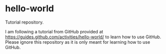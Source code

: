 # hello-world
Tutorial repository.

I am following a tutorial from GitHub provided at https://guides.github.com/activities/hello-world/ to learn how to use GitHub.
Please ignore this repository as it is only meant for learning how to use GitHub.
